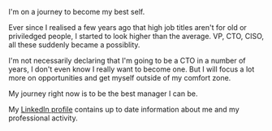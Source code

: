I'm on a journey to become my best self.

Ever since I realised a few years ago that high job titles aren't for old or priviledged people, I started to look higher than the average. VP, CTO, CISO, all these suddenly became a possiblity.

I'm not necessarily declaring that I'm going to be a CTO in a number of years, I don't even know I really want to become one. But I will focus a lot more on opportunities and get myself outside of my comfort zone.

My journey right now is to be the best manager I can be.

My [LinkedIn profile](https://www.linkedin.com/in/alindobre) contains up to date information about me and my professional activity.
